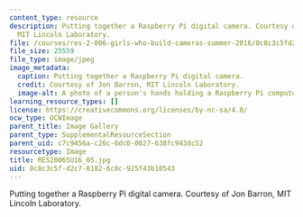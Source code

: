 ```yaml
---
content_type: resource
description: Putting together a Raspberry Pi digital camera. Courtesy of Jon Barron,
  MIT Lincoln Laboratory.
file: /courses/res-2-006-girls-who-build-cameras-summer-2016/0c8c3c5fd2c781826c8c925f43b10543_RES2006SU16_05.jpg
file_size: 25559
file_type: image/jpeg
image_metadata:
  caption: Putting together a Raspberry Pi digital camera.
  credit: Courtesy of Jon Barron, MIT Lincoln Laboratory.
  image-alt: A photo of a person's hands holding a Raspberry Pi computer.
learning_resource_types: []
license: https://creativecommons.org/licenses/by-nc-sa/4.0/
ocw_type: OCWImage
parent_title: Image Gallery
parent_type: SupplementalResourceSection
parent_uid: c7c9456a-c26c-6dc0-0027-638fc943dc52
resourcetype: Image
title: RES2006SU16_05.jpg
uid: 0c8c3c5f-d2c7-8182-6c8c-925f43b10543
---
```

Putting together a Raspberry Pi digital camera. Courtesy of Jon Barron, MIT Lincoln Laboratory.